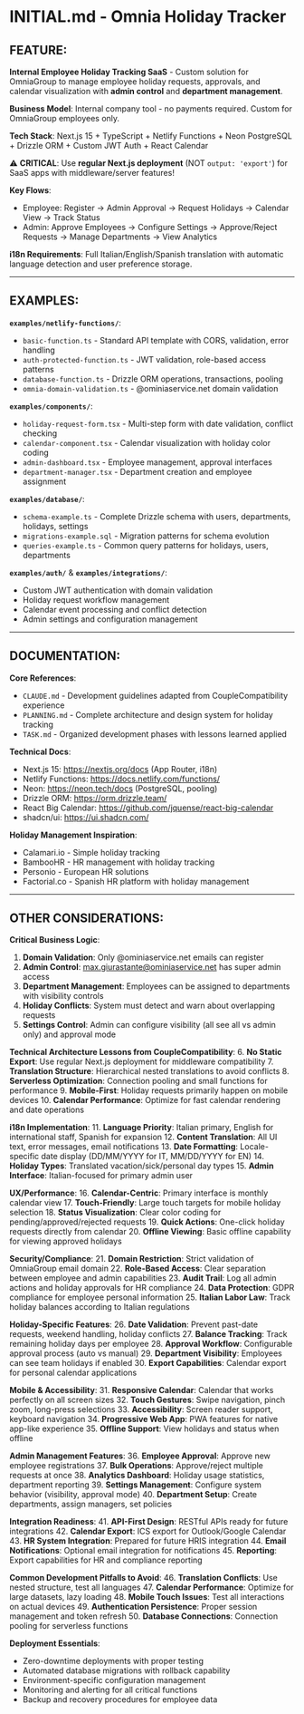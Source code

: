 # INITIAL.md - Omnia Holiday Tracker

## FEATURE:

**Internal Employee Holiday Tracking SaaS** - Custom solution for OmniaGroup to manage employee holiday requests, approvals, and calendar visualization with **admin control** and **department management**.

**Business Model**: Internal company tool - no payments required. Custom for OmniaGroup employees only.

**Tech Stack**: Next.js 15 + TypeScript + Netlify Functions + Neon PostgreSQL + Drizzle ORM + Custom JWT Auth + React Calendar

⚠️ **CRITICAL**: Use **regular Next.js deployment** (NOT `output: 'export'`) for SaaS apps with middleware/server features!

**Key Flows**: 
- Employee: Register → Admin Approval → Request Holidays → Calendar View → Track Status
- Admin: Approve Employees → Configure Settings → Approve/Reject Requests → Manage Departments → View Analytics

**i18n Requirements**: Full Italian/English/Spanish translation with automatic language detection and user preference storage.

---

## EXAMPLES:

**`examples/netlify-functions/`**:
- `basic-function.ts` - Standard API template with CORS, validation, error handling
- `auth-protected-function.ts` - JWT validation, role-based access patterns  
- `database-function.ts` - Drizzle ORM operations, transactions, pooling
- `omnia-domain-validation.ts` - @ominiaservice.net domain validation

**`examples/components/`**:
- `holiday-request-form.tsx` - Multi-step form with date validation, conflict checking
- `calendar-component.tsx` - Calendar visualization with holiday color coding
- `admin-dashboard.tsx` - Employee management, approval interfaces
- `department-manager.tsx` - Department creation and employee assignment

**`examples/database/`**:
- `schema-example.ts` - Complete Drizzle schema with users, departments, holidays, settings
- `migrations-example.sql` - Migration patterns for schema evolution
- `queries-example.ts` - Common query patterns for holidays, users, departments

**`examples/auth/`** & **`examples/integrations/`**:
- Custom JWT authentication with domain validation
- Holiday request workflow management
- Calendar event processing and conflict detection
- Admin settings and configuration management

---

## DOCUMENTATION:

**Core References**:
- `CLAUDE.md` - Development guidelines adapted from CoupleCompatibility experience
- `PLANNING.md` - Complete architecture and design system for holiday tracking
- `TASK.md` - Organized development phases with lessons learned applied

**Technical Docs**:
- Next.js 15: https://nextjs.org/docs (App Router, i18n)
- Netlify Functions: https://docs.netlify.com/functions/
- Neon: https://neon.tech/docs (PostgreSQL, pooling)
- Drizzle ORM: https://orm.drizzle.team/
- React Big Calendar: https://github.com/jquense/react-big-calendar
- shadcn/ui: https://ui.shadcn.com/

**Holiday Management Inspiration**:
- Calamari.io - Simple holiday tracking
- BambooHR - HR management with holiday tracking
- Personio - European HR solutions
- Factorial.co - Spanish HR platform with holiday management

---

## OTHER CONSIDERATIONS:

**Critical Business Logic**:
1. **Domain Validation**: Only @ominiaservice.net emails can register
2. **Admin Control**: max.giurastante@ominiaservice.net has super admin access
3. **Department Management**: Employees can be assigned to departments with visibility controls
4. **Holiday Conflicts**: System must detect and warn about overlapping requests
5. **Settings Control**: Admin can configure visibility (all see all vs admin only) and approval mode

**Technical Architecture Lessons from CoupleCompatibility**:
6. **No Static Export**: Use regular Next.js deployment for middleware compatibility
7. **Translation Structure**: Hierarchical nested translations to avoid conflicts
8. **Serverless Optimization**: Connection pooling and small functions for performance
9. **Mobile-First**: Holiday requests primarily happen on mobile devices
10. **Calendar Performance**: Optimize for fast calendar rendering and date operations

**i18n Implementation**:
11. **Language Priority**: Italian primary, English for international staff, Spanish for expansion
12. **Content Translation**: All UI text, error messages, email notifications
13. **Date Formatting**: Locale-specific date display (DD/MM/YYYY for IT, MM/DD/YYYY for EN)
14. **Holiday Types**: Translated vacation/sick/personal day types
15. **Admin Interface**: Italian-focused for primary admin user

**UX/Performance**:
16. **Calendar-Centric**: Primary interface is monthly calendar view
17. **Touch-Friendly**: Large touch targets for mobile holiday selection
18. **Status Visualization**: Clear color coding for pending/approved/rejected requests
19. **Quick Actions**: One-click holiday requests directly from calendar
20. **Offline Viewing**: Basic offline capability for viewing approved holidays

**Security/Compliance**:
21. **Domain Restriction**: Strict validation of OmniaGroup email domain
22. **Role-Based Access**: Clear separation between employee and admin capabilities
23. **Audit Trail**: Log all admin actions and holiday approvals for HR compliance
24. **Data Protection**: GDPR compliance for employee personal information
25. **Italian Labor Law**: Track holiday balances according to Italian regulations

**Holiday-Specific Features**:
26. **Date Validation**: Prevent past-date requests, weekend handling, holiday conflicts
27. **Balance Tracking**: Track remaining holiday days per employee
28. **Approval Workflow**: Configurable approval process (auto vs manual)
29. **Department Visibility**: Employees can see team holidays if enabled
30. **Export Capabilities**: Calendar export for personal calendar applications

**Mobile & Accessibility**:
31. **Responsive Calendar**: Calendar that works perfectly on all screen sizes
32. **Touch Gestures**: Swipe navigation, pinch zoom, long-press selections
33. **Accessibility**: Screen reader support, keyboard navigation
34. **Progressive Web App**: PWA features for native app-like experience
35. **Offline Support**: View holidays and status when offline

**Admin Management Features**:
36. **Employee Approval**: Approve new employee registrations
37. **Bulk Operations**: Approve/reject multiple requests at once
38. **Analytics Dashboard**: Holiday usage statistics, department reporting
39. **Settings Management**: Configure system behavior (visibility, approval mode)
40. **Department Setup**: Create departments, assign managers, set policies

**Integration Readiness**:
41. **API-First Design**: RESTful APIs ready for future integrations
42. **Calendar Export**: ICS export for Outlook/Google Calendar
43. **HR System Integration**: Prepared for future HRIS integration
44. **Email Notifications**: Optional email integration for notifications
45. **Reporting**: Export capabilities for HR and compliance reporting

**Common Development Pitfalls to Avoid**:
46. **Translation Conflicts**: Use nested structure, test all languages
47. **Calendar Performance**: Optimize for large datasets, lazy loading
48. **Mobile Touch Issues**: Test all interactions on actual devices
49. **Authentication Persistence**: Proper session management and token refresh
50. **Database Connections**: Connection pooling for serverless functions

**Deployment Essentials**:
- Zero-downtime deployments with proper testing
- Automated database migrations with rollback capability
- Environment-specific configuration management
- Monitoring and alerting for all critical functions
- Backup and recovery procedures for employee data
